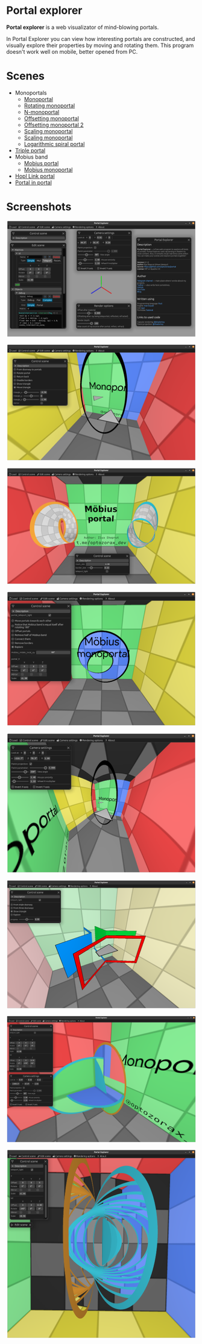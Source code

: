 # Portal explorer

**Portal explorer** is a web visualizator of mind-blowing portals.

In Portal Explorer you can view how interesting portals are constructed, and visually explore their properties by moving and rotating them. This program doesn't work well on mobile, better opened from PC.

# Scenes

* Monoportals
	* [Monoportal](https://optozorax.github.io/portal/?scene=monoportal)
	* [Rotating monoportal](https://optozorax.github.io/portal/?scene=monoportal_rotating)
	* [N-monoportal](https://optozorax.github.io/portal/?scene=monoportal_n)
	* [Offsetting monoportal](https://optozorax.github.io/portal/?scene=monoportal_offset)
	* [Offsetting monoportal 2](https://optozorax.github.io/portal/?scene=monoportal_offset2)
	* [Scaling monoportal](https://optozorax.github.io/portal/?scene=monoportal_scale)
	* [Scaling monoportal](https://optozorax.github.io/portal/?scene=monoportal_scale2)
	* [Logarithmic spiral portal](https://optozorax.github.io/portal/?scene=monoportal_log)
* [Triple portal](https://optozorax.github.io/portal/?scene=triple_portal)
* Mobius band
	* [Mobius portal](https://optozorax.github.io/portal/?scene=mobius)
	* [Mobius monoportal](https://optozorax.github.io/portal/?scene=mobius_monoportal)
* [Hopl Link portal](https://optozorax.github.io/portal/?scene=hopf_link)
* [Portal in portal](https://optozorax.github.io/portal/?scene=portal_in_portal)

# Screenshots

![](img/interface.png)

![](img/monoportal.png)

![](img/mobius.png)

![](img/mobius_monoportal.png)

![](img/panini.png)

![](img/triple.png)

![](img/portal_in_portal.png)

![](img/portal_in_portal_2.png)
